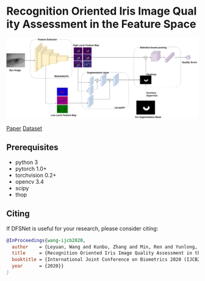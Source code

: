 # Recognition Oriented Iris Image Quality Assessment in the Feature Space

![network](evaluation/result/network.png)

[Paper](https://arxiv.org/abs/2009.00294)   [Dataset](http://www.cripacsir.cn/dataset/casia-iris-complex/)

## Prerequisites

- python 3
- pytorch 1.0+
- torchvision 0.2+
- opencv 3.4
- scipy
- thop

## Citing

If DFSNet is useful for your research, please consider citing:

```bibtex
@InProceedings{wang-ijcb2020,
  author    = {Leyuan, Wang and Kunbo, Zhang and Min, Ren and Yunlong, Wang and Zhenan, Sun},
  title     = {Recognition Oriented Iris Image Quality Assessment in the Feature Space},
  booktitle = {International Joint Conference on Biometrics 2020 (IJCB2020)},
  year      = {2020}}
}
```
